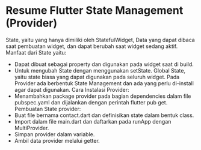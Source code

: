 # Resume Flutter State Management (Provider)

State, yaitu yang hanya dimiliki oleh StatefulWidget, Data yang dapat dibaca saat pembuatan widget, dan dapat berubah saat widget sedang aktif. Manfaat dari State yaitu:

- Dapat dibuat sebagai property dan digunakan pada widget saat di build.
- Untuk mengubah State dengan menggunakan setState.
  Global State, yaitu state biasa yang dapat digunakan pada seluruh widget.
  Pada Provider ada berbentuk State Management dan ada yang perlu di-install agar dapat digunakan.
  Cara Instalasi Provider:
- Menambahkan package provider pada bagian dependencies dalam file pubspec.yaml dan dijalankan dengan perintah flutter pub get.
  Pembuatan State provider:
- Buat file bernama contact.dart dan definisikan state dalam bentuk class.
- Import dalam file main.dart dan daftarkan pada runApp dengan MultiProvider.
- Simpan provider dalam variable.
- Ambil data provider melalui getter.